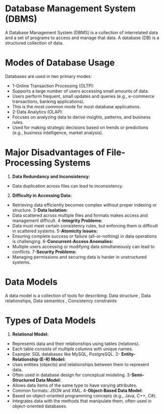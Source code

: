 # Database Management System (DBMS)

A Database Management System (DBMS) is a collection of interrelated data and a set of programs to access and manage that data.
A database (DB) is a structured collection of data.

# Modes of Database Usage

Databases are used in two primary modes:
- 1-Online Transaction Processing (OLTP):
- Supports a large number of users accessing small amounts of data.
- Users perform frequent, small updates and queries (e.g., e-commerce transactions, banking applications).
- This is the most common mode for most database applications.
- 2-Data Analytics (OLAP):
- Focuses on analyzing data to derive insights, patterns, and business rules.
- Used for making strategic decisions based on trends or predictions (e.g., business intelligence, market analysis).

# Major Disadvantages of File-Processing Systems

1. **Data Redundancy and Inconsistency:**
- Data duplication across files can lead to inconsistency.
2. **Difficulty in Accessing Data:**
- Retrieving data efficiently becomes complex without proper indexing or structure.
 3-**Data Isolation:**
- Data scattered across multiple files and formats makes access and management difficult.
4-**Integrity Problems:**
- Data must meet certain consistency rules, but enforcing them is difficult in scattered systems.
5-**Atomicity Issues:**
- Ensuring complete success or failure (all-or-nothing) in data operations is challenging.
6-**Concurrent-Access Anomalies:**
- Multiple users accessing or modifying data simultaneously can lead to conflicts.
7-**Security Problems:**
- Managing permissions and securing data is harder in unstructured systems.

# Data Models
A data model is a collection of tools for describing:
Data structure ,
Data relationships,
Data semantics ,
Consistency constraints

# Types of Data Models
1. **Relational Model:**
- Represents data and their relationships using tables (relations).
- Each table consists of multiple columns with unique names.
- Example: SQL databases like MySQL, PostgreSQL.
2- **Entity-Relationship (E-R) Model:**
- Uses entities (objects) and relationships between them to represent data.
- Often used in database design for conceptual modeling.
3-**Semi-Structured Data Model:**
- Allows data items of the same type to have varying attributes.
- Common formats: JSON and XML.
4-**Object-Based Data Model:**
- Based on object-oriented programming concepts (e.g., Java, C++, C#).
- Integrates data with the methods that manipulate them, often used in object-oriented databases.

